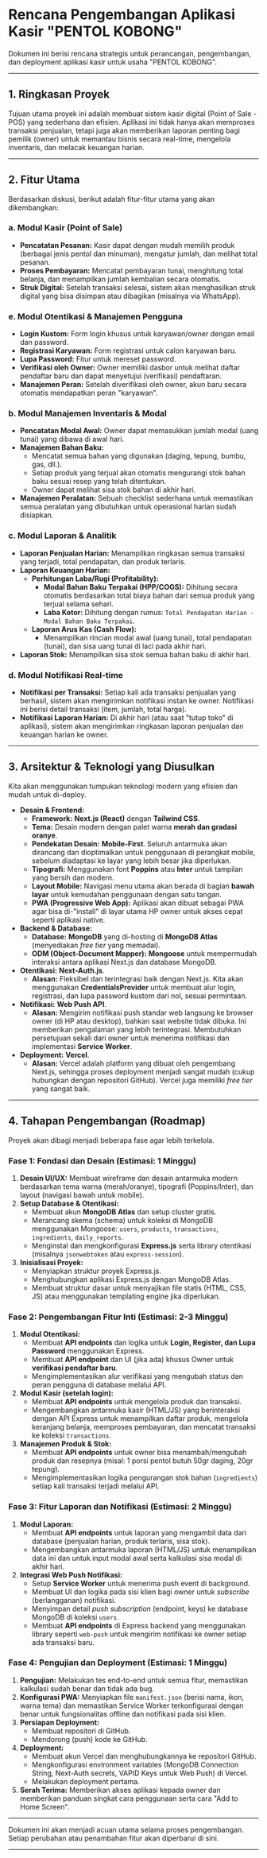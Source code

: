 # Rencana Pengembangan Aplikasi Kasir "PENTOL KOBONG"

Dokumen ini berisi rencana strategis untuk perancangan, pengembangan, dan deployment aplikasi kasir untuk usaha "PENTOL KOBONG".

---

## 1. Ringkasan Proyek

Tujuan utama proyek ini adalah membuat sistem kasir digital (Point of Sale - POS) yang sederhana dan efisien. Aplikasi ini tidak hanya akan memproses transaksi penjualan, tetapi juga akan memberikan laporan penting bagi pemilik (owner) untuk memantau bisnis secara real-time, mengelola inventaris, dan melacak keuangan harian.

---

## 2. Fitur Utama

Berdasarkan diskusi, berikut adalah fitur-fitur utama yang akan dikembangkan:

### a. Modul Kasir (Point of Sale)
- **Pencatatan Pesanan:** Kasir dapat dengan mudah memilih produk (berbagai jenis pentol dan minuman), mengatur jumlah, dan melihat total pesanan.
- **Proses Pembayaran:** Mencatat pembayaran tunai, menghitung total belanja, dan menampilkan jumlah kembalian secara otomatis.
- **Struk Digital:** Setelah transaksi selesai, sistem akan menghasilkan struk digital yang bisa disimpan atau dibagikan (misalnya via WhatsApp).

### e. Modul Otentikasi & Manajemen Pengguna
- **Login Kustom:** Form login khusus untuk karyawan/owner dengan email dan password.
- **Registrasi Karyawan:** Form registrasi untuk calon karyawan baru.
- **Lupa Password:** Fitur untuk mereset password.
- **Verifikasi oleh Owner:** Owner memiliki dasbor untuk melihat daftar pendaftar baru dan dapat menyetujui (verifikasi) pendaftaran.
- **Manajemen Peran:** Setelah diverifikasi oleh owner, akun baru secara otomatis mendapatkan peran "karyawan".

### b. Modul Manajemen Inventaris & Modal
- **Pencatatan Modal Awal:** Owner dapat memasukkan jumlah modal (uang tunai) yang dibawa di awal hari.
- **Manajemen Bahan Baku:**
    - Mencatat semua bahan yang digunakan (daging, tepung, bumbu, gas, dll.).
    - Setiap produk yang terjual akan otomatis mengurangi stok bahan baku sesuai resep yang telah ditentukan.
    - Owner dapat melihat sisa stok bahan di akhir hari.
- **Manajemen Peralatan:** Sebuah checklist sederhana untuk memastikan semua peralatan yang dibutuhkan untuk operasional harian sudah disiapkan.

### c. Modul Laporan & Analitik
- **Laporan Penjualan Harian:** Menampilkan ringkasan semua transaksi yang terjadi, total pendapatan, dan produk terlaris.
- **Laporan Keuangan Harian:**
    - **Perhitungan Laba/Rugi (Profitability):**
        - **Modal Bahan Baku Terpakai (HPP/COGS):** Dihitung secara otomatis berdasarkan total biaya bahan dari semua produk yang terjual selama sehari.
        - **Laba Kotor:** Dihitung dengan rumus: `Total Pendapatan Harian - Modal Bahan Baku Terpakai`.
    - **Laporan Arus Kas (Cash Flow):**
        - Menampilkan rincian modal awal (uang tunai), total pendapatan (tunai), dan sisa uang tunai di laci pada akhir hari.
- **Laporan Stok:** Menampilkan sisa stok semua bahan baku di akhir hari.

### d. Modul Notifikasi Real-time
- **Notifikasi per Transaksi:** Setiap kali ada transaksi penjualan yang berhasil, sistem akan mengirimkan notifikasi instan ke owner. Notifikasi ini berisi detail transaksi (item, jumlah, total harga).
- **Notifikasi Laporan Harian:** Di akhir hari (atau saat "tutup toko" di aplikasi), sistem akan mengirimkan ringkasan laporan penjualan dan keuangan harian ke owner.

---

## 3. Arsitektur & Teknologi yang Diusulkan

Kita akan menggunakan tumpukan teknologi modern yang efisien dan mudah untuk di-deploy.

- **Desain & Frontend:**
    - **Framework:** **Next.js (React)** dengan **Tailwind CSS**.
    - **Tema:** Desain modern dengan palet warna **merah dan gradasi oranye**.
    - **Pendekatan Desain:** **Mobile-First**. Seluruh antarmuka akan dirancang dan dioptimalkan untuk penggunaan di perangkat mobile, sebelum diadaptasi ke layar yang lebih besar jika diperlukan.
    - **Tipografi:** Menggunakan font **Poppins** atau **Inter** untuk tampilan yang bersih dan modern.
    - **Layout Mobile:** Navigasi menu utama akan berada di bagian **bawah layar** untuk kemudahan penggunaan dengan satu tangan.
    - **PWA (Progressive Web App):** Aplikasi akan dibuat sebagai PWA agar bisa di-"install" di layar utama HP owner untuk akses cepat seperti aplikasi native.
- **Backend & Database:**
    - **Database:** **MongoDB** yang di-hosting di **MongoDB Atlas** (menyediakan *free tier* yang memadai).
    - **ODM (Object-Document Mapper):** **Mongoose** untuk mempermudah interaksi antara aplikasi Next.js dan database MongoDB.
- **Otentikasi:** **Next-Auth.js**.
    - **Alasan:** Fleksibel dan terintegrasi baik dengan Next.js. Kita akan menggunakan **CredentialsProvider** untuk membuat alur login, registrasi, dan lupa password kustom dari nol, sesuai permintaan.
- **Notifikasi:** **Web Push API**.
    - **Alasan:** Mengirim notifikasi push standar web langsung ke browser owner (di HP atau desktop), bahkan saat website tidak dibuka. Ini memberikan pengalaman yang lebih terintegrasi. Membutuhkan persetujuan sekali dari owner untuk menerima notifikasi dan implementasi **Service Worker**.
- **Deployment:** **Vercel**.
    - **Alasan:** Vercel adalah platform yang dibuat oleh pengembang Next.js, sehingga proses deployment menjadi sangat mudah (cukup hubungkan dengan repositori GitHub). Vercel juga memiliki *free tier* yang sangat baik.

---

## 4. Tahapan Pengembangan (Roadmap)

Proyek akan dibagi menjadi beberapa fase agar lebih terkelola.

### Fase 1: Fondasi dan Desain (Estimasi: 1 Minggu)
1.  **Desain UI/UX:** Membuat wireframe dan desain antarmuka modern berdasarkan tema warna (merah/oranye), tipografi (Poppins/Inter), dan layout (navigasi bawah untuk mobile).
2.  **Setup Database & Otentikasi:**
    - Membuat akun **MongoDB Atlas** dan setup cluster gratis.
    - Merancang skema (schema) untuk koleksi di MongoDB menggunakan Mongoose: `users`, `products`, `transactions`, `ingredients`, `daily_reports`.
    - Menginstal dan mengkonfigurasi **Express.js** serta library otentikasi (misalnya `jsonwebtoken` atau `express-session`).
3.  **Inisialisasi Proyek:**
    - Menyiapkan struktur proyek Express.js.
    - Menghubungkan aplikasi Express.js dengan MongoDB Atlas.
    - Membuat struktur dasar untuk menyajikan file statis (HTML, CSS, JS) atau menggunakan templating engine jika diperlukan.

### Fase 2: Pengembangan Fitur Inti (Estimasi: 2-3 Minggu)
1.  **Modul Otentikasi:**
    - Membuat **API endpoints** dan logika untuk **Login, Register, dan Lupa Password** menggunakan Express.
    - Membuat **API endpoint** dan UI (jika ada) khusus Owner untuk **verifikasi pendaftar baru**.
    - Mengimplementasikan alur verifikasi yang mengubah status dan peran pengguna di database melalui API.
2.  **Modul Kasir (setelah login):**
    - Membuat **API endpoints** untuk mengelola produk dan transaksi.
    - Mengembangkan antarmuka kasir (HTML/JS) yang berinteraksi dengan API Express untuk menampilkan daftar produk, mengelola keranjang belanja, memproses pembayaran, dan mencatat transaksi ke koleksi `transactions`.
3.  **Manajemen Produk & Stok:**
    - Membuat **API endpoints** untuk owner bisa menambah/mengubah produk dan resepnya (misal: 1 porsi pentol butuh 50gr daging, 20gr tepung).
    - Mengimplementasikan logika pengurangan stok bahan (`ingredients`) setiap kali transaksi terjadi melalui API.

### Fase 3: Fitur Laporan dan Notifikasi (Estimasi: 2 Minggu)
1.  **Modul Laporan:**
    - Membuat **API endpoints** untuk laporan yang mengambil data dari database (penjualan harian, produk terlaris, sisa stok).
    - Mengembangkan antarmuka laporan (HTML/JS) untuk menampilkan data ini dan untuk input modal awal serta kalkulasi sisa modal di akhir hari.
2.  **Integrasi Web Push Notifikasi:**
    - Setup **Service Worker** untuk menerima push event di background.
    - Membuat UI dan logika pada sisi klien bagi owner untuk *subscribe* (berlangganan) notifikasi.
    - Menyimpan detail *push subscription* (endpoint, keys) ke database MongoDB di koleksi `users`.
    - Membuat **API endpoints** di Express backend yang menggunakan library seperti `web-push` untuk mengirim notifikasi ke owner setiap ada transaksi baru.

### Fase 4: Pengujian dan Deployment (Estimasi: 1 Minggu)
1.  **Pengujian:** Melakukan tes end-to-end untuk semua fitur, memastikan kalkulasi sudah benar dan tidak ada bug.
2.  **Konfigurasi PWA:** Menyiapkan file `manifest.json` (berisi nama, ikon, warna tema) dan memastikan Service Worker terkonfigurasi dengan benar untuk fungsionalitas offline dan notifikasi pada sisi klien.
3.  **Persiapan Deployment:**
    - Membuat repositori di GitHub.
    - Mendorong (push) kode ke GitHub.
4.  **Deployment:**
    - Membuat akun Vercel dan menghubungkannya ke repositori GitHub.
    - Mengkonfigurasi environment variables (MongoDB Connection String, Next-Auth secrets, VAPID Keys untuk Web Push) di Vercel.
    - Melakukan deployment pertama.
5.  **Serah Terima:** Memberikan akses aplikasi kepada owner dan memberikan panduan singkat cara penggunaan serta cara "Add to Home Screen".

---

Dokumen ini akan menjadi acuan utama selama proses pengembangan. Setiap perubahan atau penambahan fitur akan diperbarui di sini.

---